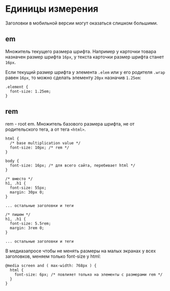 # Единицы измерения
Заголовки в мобильной версии могут оказаться слишком большими.

## em
Множитель текущего размера шрифта. Например у карточки товара назначен размер шрифта `16px`, у текста карточки размер шрифта станет `16px`.

Если текущий размер шрифта у элемента `.elem` или у его родителя `.wrap` равен `16px`, то можно сделать элементу `20px` назначив `1.25em`:

    .element {
      font-size: 1.25em;
    }

## rem
rem - root em. Множитель базового размера шрифта, не от родительского тега, а от тега `<html>`.

    html {
      /* base multiplication value */
      font-size: 10px; /* rem */
    }

    body {
      font-size: 16px; /* для всего сайта, перебивает html */
    }

    /* вместо */
    h1, .h1 {
      font-size: 55px;
      margin: 30px 0;
    }

    ... остальные заголовки и теги

    /* пишем */
    h1, .h1 {
      font-size: 5.5rem;
      margin: 3rem 0;
    }

    ... остальные заголовки и теги

В медиазапросе чтобы не менять размеры на малых экранах у всех заголовков, меняем только font-size у html:

    @media screen and ( max-width: 768px ) {
      html {
        font-size: 6px; /* повлияет только на элементы с размерами rem */
      }
    }
